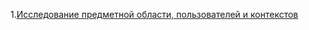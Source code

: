 1.[Исследование предметной области, пользователей и контекстов](#https://drive.google.com/drive/folders/1IaxTIqRllMrZt8FX3gMl6jmQkEZJcJNV)
